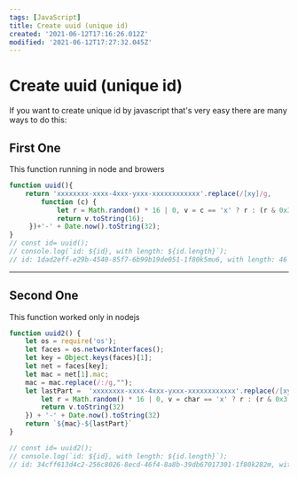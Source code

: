 ```yaml
---
tags: [JavaScript]
title: Create uuid (unique id)
created: '2021-06-12T17:16:26.012Z'
modified: '2021-06-12T17:27:32.045Z'
---
```


# Create uuid (unique id)

<p>If you want to create unique id by javascript that's 
very easy there are many ways to do this: </p>

## First One 
<p>This function running in node and browers</p>

```js
function uuid(){
    return 'xxxxxxxx-xxxx-4xxx-yxxx-xxxxxxxxxxxx'.replace(/[xy]/g, 
        function (c) {
            let r = Math.random() * 16 | 0, v = c == 'x' ? r : (r & 0x3 | 0x8);
            return v.toString(16);
     })+'-' + Date.now().toString(32);
}
// const id= uuid();
// console.log(`id: ${id}, with length: ${id.length}`); 
// id: 1dad2eff-e29b-4540-85f7-6b99b19de051-1f80k5mu6, with length: 46
```
____________
## Second One 
<p> This function worked only in nodejs </p>

```js
function uuid2() {
    let os = require('os');
    let faces = os.networkInterfaces();    
    let key = Object.keys(faces)[1];
    let net = faces[key];
    let mac = net[1].mac;
    mac = mac.replace(/:/g,"");    
    let lastPart =  'xxxxxxxx-xxxx-4xxx-yxxx-xxxxxxxxxxxx'.replace(/[xy]/g, function (char) {
        let r = Math.random() * 16 | 0, v = char == 'x' ? r : (r & 0x3 | 0x8);
        return v.toString(32)
    }) + '-' + Date.now().toString(32)
    return `${mac}-${lastPart}`
}

// const id= uuid2();
// console.log(`id: ${id}, with length: ${id.length}`);
// id: 34cff613d4c2-256c8026-8ecd-46f4-8a8b-39db67017301-1f80k282m, with length: 59
```
